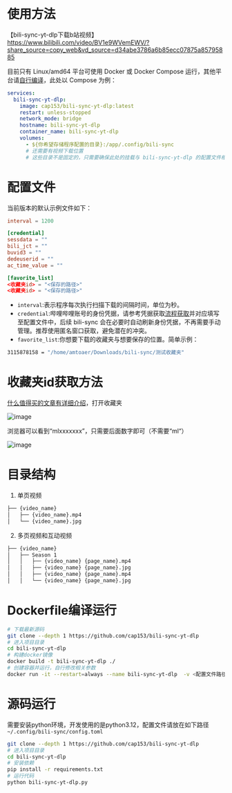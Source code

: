 # 使用方法

【bili-sync-yt-dlp下载b站视频】 https://www.bilibili.com/video/BV1e9WVemEWV/?share_source=copy_web&vd_source=d34abe3786a6b85ecc07875a85795885

目前只有 Linux/amd64 平台可使用 Docker 或 Docker Compose 运行，其他平台请[自行编译](#Dockerfile编译运行)，此处以 Compose 为例：

```yml
services:
  bili-sync-yt-dlp:
    image: cap153/bili-sync-yt-dlp:latest
    restart: unless-stopped
    network_mode: bridge
    hostname: bili-sync-yt-dlp
    container_name: bili-sync-yt-dlp
    volumes:
      - ${你希望存储程序配置的目录}:/app/.config/bili-sync
      # 还需要有视频下载位置
      # 这些目录不是固定的，只需要确保此处的挂载与 bili-sync-yt-dlp 的配置文件相匹配
```

# 配置文件

当前版本的默认示例文件如下：

```toml
interval = 1200

[credential]
sessdata = ""
bili_jct = ""
buvid3 = ""
dedeuserid = ""
ac_time_value = ""

[favorite_list]
<收藏夹id> = "<保存的路径>"
<收藏夹id> = "<保存的路径>"
```

- `interval`:表示程序每次执行扫描下载的间隔时间，单位为秒。
- `credential`:哔哩哔哩账号的身份凭据，请参考凭据获取[流程获取](https://nemo2011.github.io/bilibili-api/#/get-credential)并对应填写至配置文件中，后续 bili-sync 会在必要时自动刷新身份凭据，不再需要手动管理。推荐使用匿名窗口获取，避免潜在的冲突。
- `favorite_list`:你想要下载的收藏夹与想要保存的位置。简单示例：

```bash
3115878158 = "/home/amtoaer/Downloads/bili-sync/测试收藏夹"
```
# 收藏夹id获取方法

[什么值得买的文章有详细介绍](https://post.smzdm.com/p/a4xl63gk/)，打开收藏夹

![image](https://github.com/user-attachments/assets/02efefe9-0a3a-46d6-8646-a6aa462d62c2)

浏览器可以看到“mlxxxxxxx”，只需要后面数字即可（不需要“ml“）

![image](https://github.com/user-attachments/assets/270c7f2f-b1b1-49a1-a450-a133f0d459fa)

# 目录结构

1. 单页视频

```bash
├── {video_name}
│   ├── {video_name}.mp4
│   └── {video_name}.jpg
```

2. 多页视频和互动视频

```bash
├── {video_name}
│   ├── Season 1
│   │   ├── {video_name} {page_name}.mp4
│   │   ├── {video_name} {page_name}.jpg
│   │   ├── {video_name} {page_name}.mp4
│   │   └── {video_name} {page_name}.jpg
```

# Dockerfile编译运行

```bash
# 下载最新源码
git clone --depth 1 https://github.com/cap153/bili-sync-yt-dlp
# 进入项目目录
cd bili-sync-yt-dlp
# 构建docker镜像
docker build -t bili-sync-yt-dlp ./
# 创建容器并运行，自行修改相关参数
docker run -it --restart=always --name bili-sync-yt-dlp  -v <配置文件路径>:/app/.config/bili-sync -v <视频想保存的路径>:<配置文件写的收藏夹路径> bili-sync-yt-dlp
```

# 源码运行

需要安装python环境，开发使用的是python3.12，配置文件请放在如下路径`~/.config/bili-sync/config.toml`

```bash
git clone --depth 1 https://github.com/cap153/bili-sync-yt-dlp
# 进入项目目录
cd bili-sync-yt-dlp
# 安装依赖
pip install -r requirements.txt
# 运行代码
python bili-sync-yt-dlp.py
```


